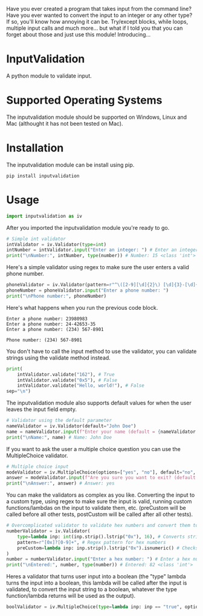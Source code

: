 Have you ever created a program that takes input from the command line? Have you ever wanted to convert the input to an integer or any other type? If so, you'll know how annoying it can be. Try/except blocks, while loops, multiple input calls and much more... but what if I told you that you can forget about those and just use this module! Introducing...

# InputValidation
A python module to validate input.

# Supported Operating Systems
The inputvalidation module should be supported on Windows, Linux and Mac (althought it has not been tested on Mac).

# Installation
The inputvalidation module can be install using pip.
```
pip install inputvalidation
```
# Usage
```python
import inputvalidation as iv
```

After you imported the inputvalidation module you're ready to go.

```python
# Simple int validator
intValidator = iv.Validator(type=int)
intNumber = intValidator.input("Enter an integer: ") # Enter an integer: 15
print("\nNumber:", intNumber, type(number)) # Number: 15 <class 'int'>
```

Here's a simple validator using regex to make sure the user enters a valid phone number.

```python
phoneValidator = iv.Validator(pattern=r"^\([2-9][\d]{2}\) [\d]{3}-[\d]{4}$") # Regex pattern to match phone numbers
phoneNumber = phoneValidator.input("Enter a phone number: ")
print("\nPhone number:", phoneNumber)
```

Here's what happens when you run the previous code block.

```
Enter a phone number: 23980983
Enter a phone number: 24-42653-35
Enter a phone number: (234) 567-8901

Phone number: (234) 567-8901
```

You don't have to call the input method to use the validator, you can validate strings using the validate method instead.

```python
print(
    intValidator.validate("162"), # True
    intValidator.validate("0x5"), # False
    intValidator.validate("Hello, world!"), # False
sep="\n")
```

The inputvalidation module also supports default values for when the user leaves the input field empty.

```python
# Validator using the default parameter
nameValidator = iv.Validator(default="John Doe")
name = nameValidator.input(f"Enter your name (default = {nameValidator.default}): ") # Enter your name (default = John Doe): 
print("\nName:", name) # Name: John Doe
```

If you want to ask the user a multiple choice question you can use the MultipleChoice validator.

```python
# Multiple choice input
modeValidator = iv.MultipleChoice(options=["yes", "no"], default="no", caseSensitive=False)
answer = modeValidator.input(f"Are you sure you want to exit? (default = {modeValidator.default}): ") # Are you sure you want to exit? (default = no): Yes
print("\nAnswer:", answer) # Answer: yes
```

You can make the validators as complex as you like. Converting the input to a custom type, using regex to make sure the input is valid, running custom functions/lambdas on the input to validate them, etc. (preCustom will be called before all other tests, postCustom will be called after all other tests).

```python
# Overcomplicated validator to validate hex numbers and convert them to integers
numberValidator = iv.Validator(
    type=lambda inp: int(inp.strip().lstrip("0x"), 16), # Converts strings to integers using base 16
    pattern=r"[0x]?[0-9]+", # Regex pattern for hex numbers
    preCustom=lambda inp: inp.strip().lstrip("0x").isnumeric() # Checks if the input is numeric
)
number = numberValidator.input("Enter a hex number: ") # Enter a hex number: 0x52
print("\nEntered:", number, type(number)) # Entered: 82 <class 'int'>
```

Heres a validator that turns user input into a boolean (the "type" lambda turns the input into a boolean, this lambda will be called after the input is validated, to convert the input string to a boolean, whatever the type function/lambda returns will be used as the output).

```python
boolValidator = iv.MultipleChoice(type=lambda inp: inp == "true", options=["true", "false"], caseSensitive=False)
```